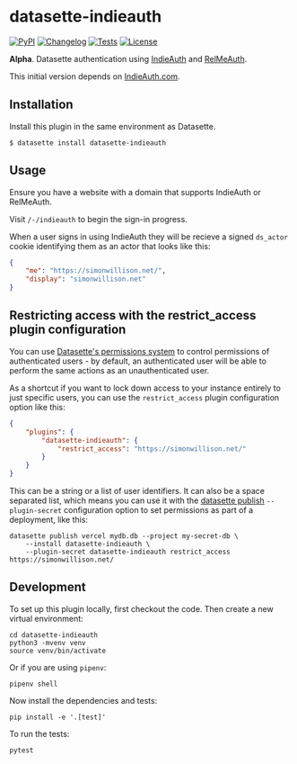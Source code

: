 # datasette-indieauth

[![PyPI](https://img.shields.io/pypi/v/datasette-indieauth.svg)](https://pypi.org/project/datasette-indieauth/)
[![Changelog](https://img.shields.io/github/v/release/simonw/datasette-indieauth?include_prereleases&label=changelog)](https://github.com/simonw/datasette-indieauth/releases)
[![Tests](https://github.com/simonw/datasette-indieauth/workflows/Test/badge.svg)](https://github.com/simonw/datasette-indieauth/actions?query=workflow%3ATest)
[![License](https://img.shields.io/badge/license-Apache%202.0-blue.svg)](https://github.com/simonw/datasette-indieauth/blob/main/LICENSE)

**Alpha**. Datasette authentication using [IndieAuth](https://indieauth.net/) and [RelMeAuth](http://microformats.org/wiki/RelMeAuth).

This initial version depends on [IndieAuth.com](https://indieauth.com/).

## Installation

Install this plugin in the same environment as Datasette.

    $ datasette install datasette-indieauth

## Usage

Ensure you have a website with a domain that supports IndieAuth or RelMeAuth.

Visit `/-/indieauth` to begin the sign-in progress.

When a user signs in using IndieAuth they will be recieve a signed `ds_actor` cookie identifying them as an actor that looks like this:

```json
{
    "me": "https://simonwillison.net/",
    "display": "simonwillison.net"
}
```

## Restricting access with the restrict_access plugin configuration

You can use [Datasette's permissions system](https://docs.datasette.io/en/stable/authentication.html#permissions) to control permissions of authenticated users - by default, an authenticated user will be able to perform the same actions as an unauthenticated user.

As a shortcut if you want to lock down access to your instance entirely to just specific users, you can use the `restrict_access` plugin configuration option like this:

```json
{
    "plugins": {
        "datasette-indieauth": {
            "restrict_access": "https://simonwillison.net/"
        }
    }
}
```

This can be a string or a list of user identifiers. It can also be a space separated list, which means you can use it with the [datasette publish](https://docs.datasette.io/en/stable/publish.html#datasette-publish) `--plugin-secret` configuration option to set permissions as part of a deployment, like this:
```
datasette publish vercel mydb.db --project my-secret-db \
    --install datasette-indieauth \
    --plugin-secret datasette-indieauth restrict_access https://simonwillison.net/
```
## Development

To set up this plugin locally, first checkout the code. Then create a new virtual environment:

    cd datasette-indieauth
    python3 -mvenv venv
    source venv/bin/activate

Or if you are using `pipenv`:

    pipenv shell

Now install the dependencies and tests:

    pip install -e '.[test]'

To run the tests:

    pytest
